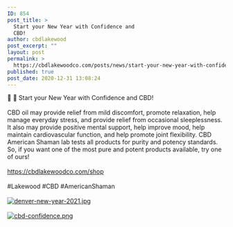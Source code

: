 ```yaml
---
ID: 854
post_title: >
  Start your New Year with Confidence and
  CBD!
author: cbdlakewood
post_excerpt: ""
layout: post
permalink: >
  https://cbdlakewoodco.com/posts/news/start-your-new-year-with-confidence-and-cbd/
published: true
post_date: 2020-12-31 13:08:24
---
```

<html><head></head><body>
🎉 🎈 Start your New Year with Confidence and CBD! <br /><br />CBD oil may provide relief from mild discomfort, promote relaxation, help manage everyday stress, and provide relief from occasional sleeplessness. It also may provide positive mental support, help improve mood, help maintain cardiovascular function, and help promote joint flexibility. CBD American Shaman lab tests all products for purity and potency standards. So, if you want one of the most pure and potent products available, try one of ours!<br /><br /><a href="https://cbdlakewoodco.com/shop">https://cbdlakewoodco.com/shop</a><br /><br />#Lakewood #CBD #AmericanShaman<span> </span>
</body>
</html><br/><br/><a href="https://snd-videos.s3.amazonaws.com/288012/1609444494877.jpg"  title="denver-new-year-2021.jpg" ><img src="https://snd-videos.s3.amazonaws.com/288012/1609444494877.jpg" alt="denver-new-year-2021.jpg" title="denver-new-year-2021.jpg" /></a><br/><br/><a href="https://cbdlakewoodco.com/wp-content/uploads/2020/12/1609444657793.png"  title="cbd-confidence.png" ><img src="https://cbdlakewoodco.com/wp-content/uploads/2020/12/1609444657793.png" alt="cbd-confidence.png" title="cbd-confidence.png" /></a>